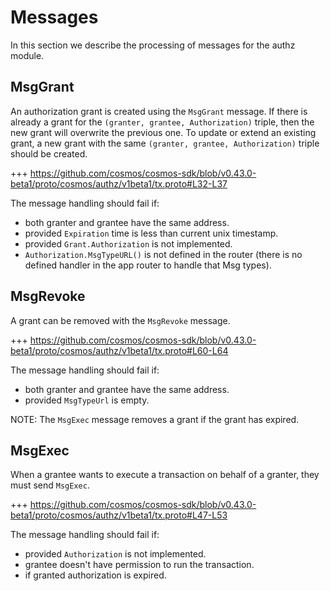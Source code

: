 <!--
order: 3
-->

# Messages

In this section we describe the processing of messages for the authz module.

## MsgGrant

An authorization grant is created using the `MsgGrant` message.
If there is already a grant for the `(granter, grantee, Authorization)` triple, then the new grant will overwrite the previous one. To update or extend an existing grant, a new grant with the same `(granter, grantee, Authorization)` triple should be created.

+++ https://github.com/cosmos/cosmos-sdk/blob/v0.43.0-beta1/proto/cosmos/authz/v1beta1/tx.proto#L32-L37

The message handling should fail if:

- both granter and grantee have the same address.
- provided `Expiration` time is less than current unix timestamp.
- provided `Grant.Authorization` is not implemented.
- `Authorization.MsgTypeURL()` is not defined in the router (there is no defined handler in the app router to handle that Msg types).

## MsgRevoke

A grant can be removed with the `MsgRevoke` message.

+++ https://github.com/cosmos/cosmos-sdk/blob/v0.43.0-beta1/proto/cosmos/authz/v1beta1/tx.proto#L60-L64

The message handling should fail if:

- both granter and grantee have the same address.
- provided `MsgTypeUrl` is empty.

NOTE: The `MsgExec` message removes a grant if the grant has expired.

## MsgExec

When a grantee wants to execute a transaction on behalf of a granter, they must send `MsgExec`.

+++ https://github.com/cosmos/cosmos-sdk/blob/v0.43.0-beta1/proto/cosmos/authz/v1beta1/tx.proto#L47-L53

The message handling should fail if:

- provided `Authorization` is not implemented.
- grantee doesn't have permission to run the transaction.
- if granted authorization is expired.
